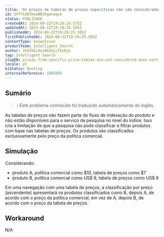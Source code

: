 ```yaml
---
title: 'Os preços de tabelas de preços específicas não são considerados na classificação ou filtragem de produtos'
id: 5P7TkO8THxwNBJXgwnaqxe
status: PUBLISHED
createdAt: 2024-08-22T19:26:24.575Z
updatedAt: 2024-08-22T19:28:25.505Z
publishedAt: 2024-08-22T19:28:25.505Z
firstPublishedAt: 2024-08-22T19:28:25.505Z
contentType: knownIssue
productTeam: Intelligent Search
author: 2mXZkbi0oi061KicTExNjo
tag: Intelligent Search
slugEN: prices-from-specific-price-tables-are-not-considered-when-sorting-or-filtering-products
locale: pt
kiStatus: Backlog
internalReference: 1085895
---
```


## Sumário

>ℹ️ Este problema conhecido foi traduzido automaticamente do inglês.


As tabelas de preços não fazem parte do fluxo de indexação do produto e não estão disponíveis para o serviço de pesquisa no nível do índice. Isso cria a limitação de que a pesquisa não pode classificar e filtrar produtos com base nas tabelas de preços. Os produtos são classificados exclusivamente pelo preço da política comercial.


## Simulação


Considerando:

- produto A, política comercial como $10, tabela de preços como $7
- produto B, política comercial como US$ 9, tabela de preços como US$ 8

Em uma navegação com uma tabela de preços, a classificação por preço (ascendente) apresentará os produtos classificados como B, depois A, de acordo com o preço da política comercial, em vez de A, depois B, de acordo com o preço da tabela de preços.



## Workaround


N/A





